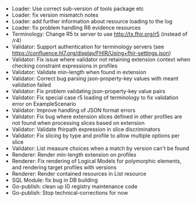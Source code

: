 * Loader: Use correct sub-version of tools package etc
* Loader: fix version mismatch notes
* Loader: add further information about resource loading to the log
* Loader: fix problem handling R6 evidence resources
* Terminology: Change R5 tx server to use http://tx.fhir.org/r5 (instead of /r4)
* Validator: Support authentication for terminology servers (see https://confluence.hl7.org/display/FHIR/Using+fhir-settings.json)
* Validator: Fix issue where validator not retaining extension context when checking constraint expressions in profiles
* Validator: Validate min-length when found in extension
* Validator: Correct bug parsing json-property-key values with meant validation failed
* Validator: Fix problem validating json-property-key value pairs
* Validator: Fix special case r5 loading of terminology to fix validation error on ExampleScenario
* Validator: Improve handling of JSON format errors
* Validator: Fix bug where extension slices defined in other profiles are not found when processing slices based on extension
* Validator: Validate fhirpath expression in slice discriminators
* Validator: Fix slicing by type and profile to allow multiple options per slice
* Validator: List measure choices when a match by version can't be found
* Renderer: Render min-length extension on profiles
* Renderer: Fix rendering of Logical Models for polymorphic elements, and rendering target profiles with versions
* Renderer: Render contained resources in List resource
* SQL Module: fix bug in DB building
* Go-publish: clean up IG registry maintenance code
* Go-publish: Stop technical-corrections for now
